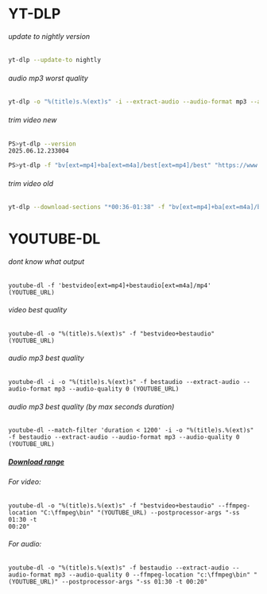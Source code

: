# YT-DLP

###### update to nightly version
```bash
yt-dlp --update-to nightly
```

###### audio mp3 worst quality
```bash
yt-dlp -o "%(title)s.%(ext)s" -i --extract-audio --audio-format mp3 --audio-quality 0 ${url}
```

###### trim video new

```bash
PS>yt-dlp --version
2025.06.12.233004

PS>yt-dlp -f "bv[ext=mp4]+ba[ext=m4a]/best[ext=mp4]/best" "https://www.youtube.com/watch?v=uGZUI5pQxmE" -o "bullying_loja.mp4" --postprocessor-args "-ss 00:01:00 -to 00:08:13 -c copy"
```

###### trim video old
```bash
yt-dlp --download-sections "*00:36-01:38" -f "bv[ext=mp4]+ba[ext=m4a]/best[ext=mp4]/best" "https://www.youtube.com/watch?v=iubijJDUZaM" -o "Grinch"
```

# YOUTUBE-DL

###### dont know what output
```
youtube-dl -f 'bestvideo[ext=mp4]+bestaudio[ext=m4a]/mp4' (YOUTUBE_URL)
```

###### video best quality
```
youtube-dl -o "%(title)s.%(ext)s" -f "bestvideo+bestaudio" (YOUTUBE_URL)
```

###### audio mp3 best quality
```
youtube-dl -i -o "%(title)s.%(ext)s" -f bestaudio --extract-audio --audio-format mp3 --audio-quality 0 (YOUTUBE_URL)
```

###### audio mp3 best quality (by max seconds duration)
```
youtube-dl --match-filter 'duration < 1200' -i -o "%(title)s.%(ext)s" -f bestaudio --extract-audio --audio-format mp3 --audio-quality 0 (YOUTUBE_URL)
```

##### [Download range](https://github.com/ytdl-org/youtube-dl/issues/622#issuecomment-516375945)

###### For video:
```
youtube-dl -o "%(title)s.%(ext)s" -f "bestvideo+bestaudio" --ffmpeg-location "C:\ffmpeg\bin" "(YOUTUBE_URL) --postprocessor-args "-ss 01:30 -t 
00:20"
```

###### For audio:
```
youtube-dl -o "%(title)s.%(ext)s" -f bestaudio --extract-audio --audio-format mp3 --audio-quality 0 --ffmpeg-location "c:\ffmpeg\bin" "(YOUTUBE_URL)" --postprocessor-args "-ss 01:30 -t 00:20"
```
